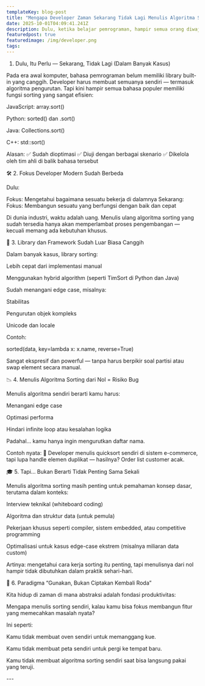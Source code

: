```yaml
---
templateKey: blog-post
title: "Mengapa Developer Zaman Sekarang Tidak Lagi Menulis Algoritma Sorting dari Nol"
date: 2025-10-01T04:09:41.241Z
description: Dulu, ketika belajar pemrograman, hampir semua orang diwajibkan untuk menulis algoritma sorting dari nol — entah itu Bubble Sort, Merge Sort, atau Quick Sort. Namun hari ini, di dunia kerja profesional, kita jarang — bahkan hampir tidak pernah — melihat developer menulis sorting algoritma dari awal.
featuredpost: true
featuredimage: /img/developer.png
tags:
---
```

1. Dulu, Itu Perlu — Sekarang, Tidak Lagi (Dalam Banyak Kasus)

Pada era awal komputer, bahasa pemrograman belum memiliki library built-in yang canggih. Developer harus membuat semuanya sendiri — termasuk algoritma pengurutan. Tapi kini hampir semua bahasa populer memiliki fungsi sorting yang sangat efisien:

JavaScript: array.sort()

Python: sorted() dan .sort()

Java: Collections.sort()

C++: std::sort()

Alasan:
✅ Sudah dioptimasi
✅ Diuji dengan berbagai skenario
✅ Dikelola oleh tim ahli di balik bahasa tersebut

🛠️ 2. Fokus Developer Modern Sudah Berbeda

Dulu:

Fokus: Mengetahui bagaimana sesuatu bekerja di dalamnya
Sekarang:
Fokus: Membangun sesuatu yang berfungsi dengan baik dan cepat

Di dunia industri, waktu adalah uang. Menulis ulang algoritma sorting yang sudah tersedia hanya akan memperlambat proses pengembangan — kecuali memang ada kebutuhan khusus.

🚀 3. Library dan Framework Sudah Luar Biasa Canggih

Dalam banyak kasus, library sorting:

Lebih cepat dari implementasi manual

Menggunakan hybrid algorithm (seperti TimSort di Python dan Java)

Sudah menangani edge case, misalnya:

Stabilitas

Pengurutan objek kompleks

Unicode dan locale

Contoh:

sorted(data, key=lambda x: x.name, reverse=True)


Sangat ekspresif dan powerful — tanpa harus berpikir soal partisi atau swap element secara manual.

📉 4. Menulis Algoritma Sorting dari Nol = Risiko Bug

Menulis algoritma sendiri berarti kamu harus:

Menangani edge case

Optimasi performa

Hindari infinite loop atau kesalahan logika

Padahal… kamu hanya ingin mengurutkan daftar nama.

Contoh nyata:
🛑 Developer menulis quicksort sendiri di sistem e-commerce, tapi lupa handle elemen duplikat — hasilnya? Order list customer acak.

🎓 5. Tapi… Bukan Berarti Tidak Penting Sama Sekali

Menulis algoritma sorting masih penting untuk pemahaman konsep dasar, terutama dalam konteks:

Interview teknikal (whiteboard coding)

Algoritma dan struktur data (untuk pemula)

Pekerjaan khusus seperti compiler, sistem embedded, atau competitive programming

Optimalisasi untuk kasus edge-case ekstrem (misalnya miliaran data custom)

Artinya: mengetahui cara kerja sorting itu penting, tapi menulisnya dari nol hampir tidak dibutuhkan dalam praktik sehari-hari.

🧠 6. Paradigma “Gunakan, Bukan Ciptakan Kembali Roda”

Kita hidup di zaman di mana abstraksi adalah fondasi produktivitas:

Mengapa menulis sorting sendiri, kalau kamu bisa fokus membangun fitur yang memecahkan masalah nyata?

Ini seperti:

Kamu tidak membuat oven sendiri untuk memanggang kue.

Kamu tidak membuat peta sendiri untuk pergi ke tempat baru.

Kamu tidak membuat algoritma sorting sendiri saat bisa langsung pakai yang teruji.

\---